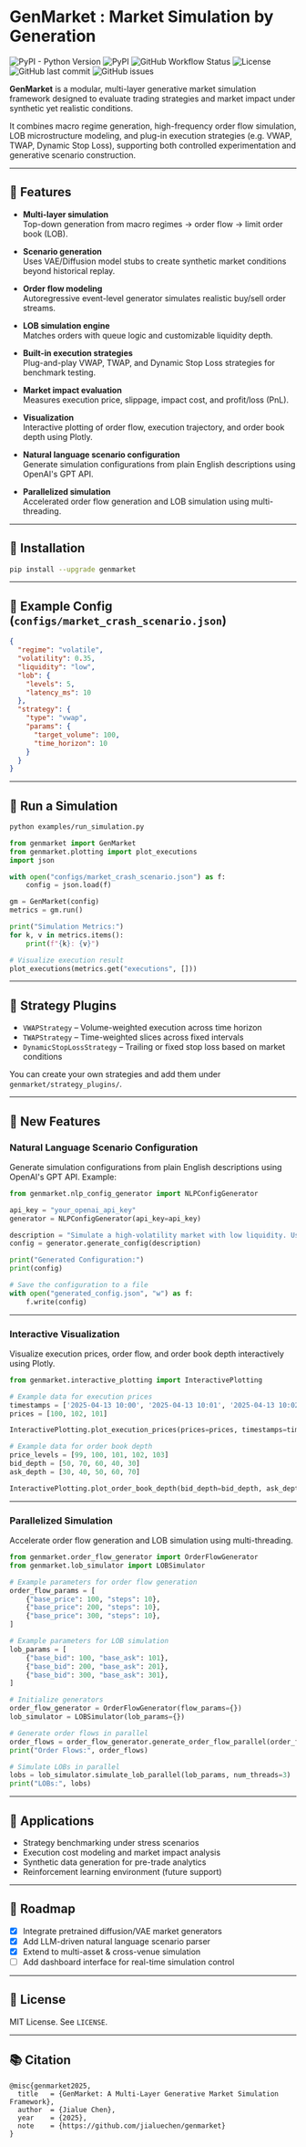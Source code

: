 # GenMarket : Market Simulation by Generation

![PyPI - Python Version](https://img.shields.io/pypi/pyversions/genmarket)
![PyPI](https://img.shields.io/pypi/v/genmarket)
![GitHub Workflow Status](https://img.shields.io/github/actions/workflow/status/jialuechen/genmarket/tests.yml?branch=main)
![License](https://img.shields.io/github/license/jialuechen/genmarket)
![GitHub last commit](https://img.shields.io/github/last-commit/jialuechen/genmarket)
![GitHub issues](https://img.shields.io/github/issues/jialuechen/genmarket)

**GenMarket** is a modular, multi-layer generative market simulation framework designed to evaluate trading strategies and market impact under synthetic yet realistic conditions.

It combines macro regime generation, high-frequency order flow simulation, LOB microstructure modeling, and plug-in execution strategies (e.g. VWAP, TWAP, Dynamic Stop Loss), supporting both controlled experimentation and generative scenario construction.

---

## 🚀 Features

- **Multi-layer simulation**  
  Top-down generation from macro regimes → order flow → limit order book (LOB).

- **Scenario generation**  
  Uses VAE/Diffusion model stubs to create synthetic market conditions beyond historical replay.

- **Order flow modeling**  
  Autoregressive event-level generator simulates realistic buy/sell order streams.

- **LOB simulation engine**  
  Matches orders with queue logic and customizable liquidity depth.

- **Built-in execution strategies**  
  Plug-and-play VWAP, TWAP, and Dynamic Stop Loss strategies for benchmark testing.

- **Market impact evaluation**  
  Measures execution price, slippage, impact cost, and profit/loss (PnL).

- **Visualization**  
  Interactive plotting of order flow, execution trajectory, and order book depth using Plotly.

- **Natural language scenario configuration**  
  Generate simulation configurations from plain English descriptions using OpenAI's GPT API.

- **Parallelized simulation**  
  Accelerated order flow generation and LOB simulation using multi-threading.

---

## 🧱 Installation

```bash
pip install --upgrade genmarket
```

---

## 📄 Example Config (`configs/market_crash_scenario.json`)

```json
{
  "regime": "volatile",
  "volatility": 0.35,
  "liquidity": "low",
  "lob": {
    "levels": 5,
    "latency_ms": 10
  },
  "strategy": {
    "type": "vwap",
    "params": {
      "target_volume": 100,
      "time_horizon": 10
    }
  }
}
```

---

## 🧪 Run a Simulation

```bash
python examples/run_simulation.py
```

```python
from genmarket import GenMarket
from genmarket.plotting import plot_executions
import json

with open("configs/market_crash_scenario.json") as f:
    config = json.load(f)

gm = GenMarket(config)
metrics = gm.run()

print("Simulation Metrics:")
for k, v in metrics.items():
    print(f"{k}: {v}")

# Visualize execution result
plot_executions(metrics.get("executions", []))
```

---

## 🧩 Strategy Plugins

- `VWAPStrategy` – Volume-weighted execution across time horizon  
- `TWAPStrategy` – Time-weighted slices across fixed intervals  
- `DynamicStopLossStrategy` – Trailing or fixed stop loss based on market conditions  

You can create your own strategies and add them under `genmarket/strategy_plugins/`.

---

## 🌟 New Features

### **Natural Language Scenario Configuration**
Generate simulation configurations from plain English descriptions using OpenAI's GPT API. Example:

```python
from genmarket.nlp_config_generator import NLPConfigGenerator

api_key = "your_openai_api_key"
generator = NLPConfigGenerator(api_key=api_key)

description = "Simulate a high-volatility market with low liquidity. Use a VWAP strategy with a target volume of 1000 shares over a 1-hour period."
config = generator.generate_config(description)

print("Generated Configuration:")
print(config)

# Save the configuration to a file
with open("generated_config.json", "w") as f:
    f.write(config)
```

---

### **Interactive Visualization**
Visualize execution prices, order flow, and order book depth interactively using Plotly.

```python
from genmarket.interactive_plotting import InteractivePlotting

# Example data for execution prices
timestamps = ['2025-04-13 10:00', '2025-04-13 10:01', '2025-04-13 10:02']
prices = [100, 102, 101]

InteractivePlotting.plot_execution_prices(prices=prices, timestamps=timestamps)

# Example data for order book depth
price_levels = [99, 100, 101, 102, 103]
bid_depth = [50, 70, 60, 40, 30]
ask_depth = [30, 40, 50, 60, 70]

InteractivePlotting.plot_order_book_depth(bid_depth=bid_depth, ask_depth=ask_depth, levels=price_levels)
```

---

### **Parallelized Simulation**
Accelerate order flow generation and LOB simulation using multi-threading.

```python
from genmarket.order_flow_generator import OrderFlowGenerator
from genmarket.lob_simulator import LOBSimulator

# Example parameters for order flow generation
order_flow_params = [
    {"base_price": 100, "steps": 10},
    {"base_price": 200, "steps": 10},
    {"base_price": 300, "steps": 10},
]

# Example parameters for LOB simulation
lob_params = [
    {"base_bid": 100, "base_ask": 101},
    {"base_bid": 200, "base_ask": 201},
    {"base_bid": 300, "base_ask": 301},
]

# Initialize generators
order_flow_generator = OrderFlowGenerator(flow_params={})
lob_simulator = LOBSimulator(lob_params={})

# Generate order flows in parallel
order_flows = order_flow_generator.generate_order_flow_parallel(order_flow_params, num_threads=3)
print("Order Flows:", order_flows)

# Simulate LOBs in parallel
lobs = lob_simulator.simulate_lob_parallel(lob_params, num_threads=3)
print("LOBs:", lobs)
```

---

## 🔬 Applications

- Strategy benchmarking under stress scenarios  
- Execution cost modeling and market impact analysis  
- Synthetic data generation for pre-trade analytics  
- Reinforcement learning environment (future support)

---

## 📅 Roadmap

- [x] Integrate pretrained diffusion/VAE market generators  
- [x] Add LLM-driven natural language scenario parser  
- [x] Extend to multi-asset & cross-venue simulation  
- [ ] Add dashboard interface for real-time simulation control  

---

## 📜 License

MIT License. See `LICENSE`.

---

## 📚 Citation

```
@misc{genmarket2025,
  title   = {GenMarket: A Multi-Layer Generative Market Simulation Framework},
  author  = {Jialue Chen},
  year    = {2025},
  note    = {https://github.com/jialuechen/genmarket}
}
```